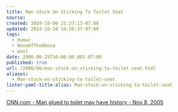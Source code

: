 ```yaml
---
title: Man Stuck On Sticking To Toilet Seat
source: 
created: 2024-10-06 21:27:13-07:00
updated: 2024-10-10 14:56:37-07:00
tags:
  - Humor
  - NoneOfTheAbove
  - post
date: 2006-06-25T16:06:00.001-07:00
published: true
url: /2006/06/man-stuck-on-sticking-to-toilet-seat.html
aliases:
  - Man-stuck-on-sticking-to-toilet-seat
linter-yaml-title-alias: Man-stuck-on-sticking-to-toilet-seat
---
```



[CNN.com - Man glued to toilet may have history - Nov 8, 2005](https://www.cnn.com/2005/LAW/11/08/toilet.man.ap/index.html?section=cnn_topstories "CNN.com - Man glued to toilet may have history - Nov 8, 2005")